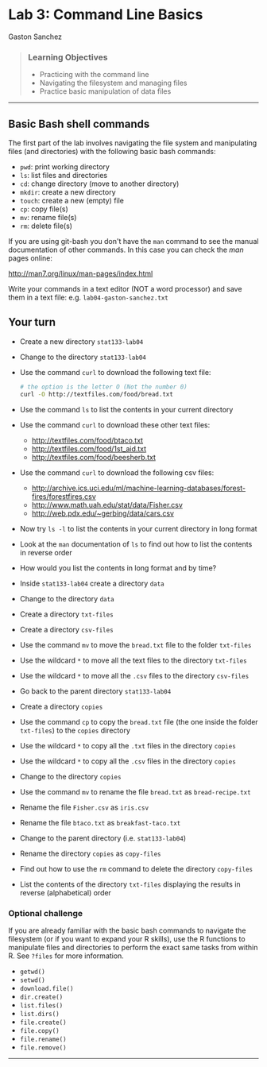Lab 3: Command Line Basics
================
Gaston Sanchez

> ### Learning Objectives
>
> -   Practicing with the command line
> -   Navigating the filesystem and managing files
> -   Practice basic manipulation of data files

------------------------------------------------------------------------

Basic Bash shell commands
-------------------------

The first part of the lab involves navigating the file system and manipulating files (and directories) with the following basic bash commands:

-   `pwd`: print working directory
-   `ls`: list files and directories
-   `cd`: change directory (move to another directory)
-   `mkdir`: create a new directory
-   `touch`: create a new (empty) file
-   `cp`: copy file(s)
-   `mv`: rename file(s)
-   `rm`: delete file(s)

If you are using git-bash you don't have the `man` command to see the manual documentation of other commands. In this case you can check the *man* pages online:

<http://man7.org/linux/man-pages/index.html>

Write your commands in a text editor (NOT a word processor) and save them in a text file: e.g. `lab04-gaston-sanchez.txt`

Your turn
---------

-   Create a new directory `stat133-lab04`
-   Change to the directory `stat133-lab04`
-   Use the command `curl` to download the following text file:

    ``` bash
    # the option is the letter O (Not the number 0)
    curl -O http://textfiles.com/food/bread.txt
    ```

-   Use the command `ls` to list the contents in your current directory
-   Use the command `curl` to download these other text files:
    -   <http://textfiles.com/food/btaco.txt>
    -   <http://textfiles.com/food/1st_aid.txt>
    -   <http://textfiles.com/food/beesherb.txt>
-   Use the command `curl` to download the following csv files:
    -   <http://archive.ics.uci.edu/ml/machine-learning-databases/forest-fires/forestfires.csv>
    -   <http://www.math.uah.edu/stat/data/Fisher.csv>
    -   <http://web.pdx.edu/~gerbing/data/cars.csv>
-   Now try `ls -l` to list the contents in your current directory in long format
-   Look at the `man` documentation of `ls` to find out how to list the contents in reverse order
-   How would you list the contents in long format and by time?
-   Inside `stat133-lab04` create a directory `data`
-   Change to the directory `data`
-   Create a directory `txt-files`
-   Create a directory `csv-files`
-   Use the command `mv` to move the `bread.txt` file to the folder `txt-files`
-   Use the wildcard `*` to move all the text files to the directory `txt-files`
-   Use the wildcard `*` to move all the `.csv` files to the directory `csv-files`
-   Go back to the parent directory `stat133-lab04`
-   Create a directory `copies`
-   Use the command `cp` to copy the `bread.txt` file (the one inside the folder `txt-files`) to the `copies` directory
-   Use the wildcard `*` to copy all the `.txt` files in the directory `copies`
-   Use the wildcard `*` to copy all the `.csv` files in the directory `copies`
-   Change to the directory `copies`
-   Use the command `mv` to rename the file `bread.txt` as `bread-recipe.txt`
-   Rename the file `Fisher.csv` as `iris.csv`
-   Rename the file `btaco.txt` as `breakfast-taco.txt`
-   Change to the parent directory (i.e. `stat133-lab04`)
-   Rename the directory `copies` as `copy-files`
-   Find out how to use the `rm` command to delete the directory `copy-files`
-   List the contents of the directory `txt-files` displaying the results in reverse (alphabetical) order

### Optional challenge

If you are already familiar with the basic bash commands to navigate the filesystem (or if you want to expand your R skills), use the R functions to manipulate files and directories to perform the exact same tasks from within R. See `?files` for more information.

-   `getwd()`
-   `setwd()`
-   `download.file()`
-   `dir.create()`
-   `list.files()`
-   `list.dirs()`
-   `file.create()`
-   `file.copy()`
-   `file.rename()`
-   `file.remove()`

------------------------------------------------------------------------
